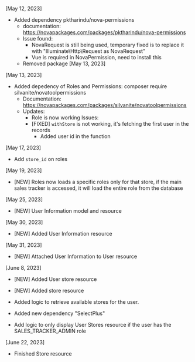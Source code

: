 [May 12, 2023]
- Added dependency pktharindu/nova-permissions
  - documentation: https://novapackages.com/packages/pktharindu/nova-permissions
  - Issue found:
    - NovaRequest is still being used, temporary fixed is to replace it with
      "Illuminate\Http\Request as NovaRequest"
    - Vue is required in NovaPermission, need to install this
  - Removed package [May 13, 2023]

[May 13, 2023]
- Added depedency of Roles and Permissions: composer require silvanite/novatoolpermissions
  - Documentation: https://novapackages.com/packages/silvanite/novatoolpermissions
  - Updates:
    - Role is now working
  Issues:
    - [FIXED] `withStore` is not working, it's fetching the first user in the records
      - Added user id in the function

[May 17, 2023]
- Add `store_id` on roles

[May 19, 2023]
- [NEW] Roles now loads a specific roles only for that store, if the main sales tracker
  is accessed, it will load the entire role from the database

[May 25, 2023]
- [NEW] User Information model and resource

[May 30, 2023]
- [NEW] Added User Information resource

[May 31, 2023]
- [NEW] Attached User Information to User resource

[June 8, 2023]
- [NEW] Added User store resource
- [NEW] Added store resource
- Added logic to retrieve available stores for the user.
- Added new dependency "SelectPlus"


- Add logic to only display User Stores resource if the user has the SALES_TRACKER_ADMIN role

[June 22, 2023]
  - Finished Store resource

